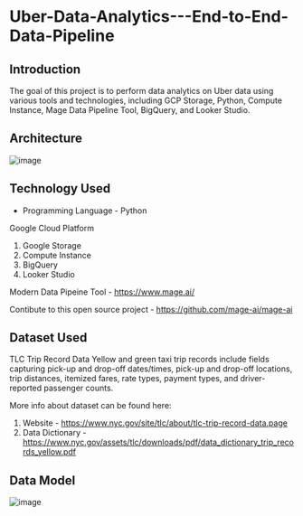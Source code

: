 # Uber-Data-Analytics---End-to-End-Data-Pipeline

## Introduction

The goal of this project is to perform data analytics on Uber data using various tools and technologies, including GCP Storage, Python, Compute Instance, Mage Data Pipeline Tool, BigQuery, and Looker Studio.

## Architecture 
![image](https://github.com/KhushJani/Uber-Data-Analytics---End-to-End-Data-Pipeline/assets/88198216/616dd4ca-31b4-41e6-b800-259a33c01d75)

## Technology Used
- Programming Language - Python

Google Cloud Platform
1. Google Storage
2. Compute Instance 
3. BigQuery
4. Looker Studio

Modern Data Pipeine Tool - https://www.mage.ai/

Contibute to this open source project - https://github.com/mage-ai/mage-ai


## Dataset Used
TLC Trip Record Data
Yellow and green taxi trip records include fields capturing pick-up and drop-off dates/times, pick-up and drop-off locations, trip distances, itemized fares, rate types, payment types, and driver-reported passenger counts. 

More info about dataset can be found here:
1. Website - https://www.nyc.gov/site/tlc/about/tlc-trip-record-data.page
2. Data Dictionary - https://www.nyc.gov/assets/tlc/downloads/pdf/data_dictionary_trip_records_yellow.pdf

## Data Model
![image](https://github.com/KhushJani/Uber-Data-Analytics---End-to-End-Data-Pipeline/assets/88198216/fce65d7d-89f6-4be2-b52d-0b4b24931e11)
